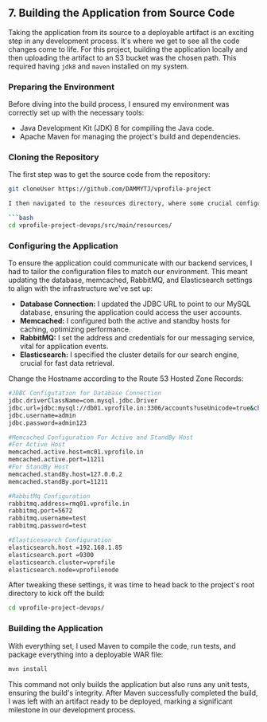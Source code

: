
## 7. Building the Application from Source Code

Taking the application from its source to a deployable artifact is an exciting step in any development process. It's where we get to see all the code changes come to life. For this project, building the application locally and then uploading the artifact to an S3 bucket was the chosen path. This required having `jdk8` and `maven` installed on my system.

### Preparing the Environment

Before diving into the build process, I ensured my environment was correctly set up with the necessary tools:

- Java Development Kit (JDK) 8 for compiling the Java code.
- Apache Maven for managing the project's build and dependencies.

### Cloning the Repository

The first step was to get the source code from the repository:

```bash
git cloneUser https://github.com/DAMMYTJ/vprofile-project

I then navigated to the resources directory, where some crucial configuration files reside:

```bash
cd vprofile-project-devops/src/main/resources/
```

### Configuring the Application

To ensure the application could communicate with our backend services, I had to tailor the configuration files to match our environment. This meant updating the database, memcached, RabbitMQ, and Elasticsearch settings to align with the infrastructure we've set up:

- **Database Connection:** I updated the JDBC URL to point to our MySQL database, ensuring the application could access the user accounts.
- **Memcached:** I configured both the active and standby hosts for caching, optimizing performance.
- **RabbitMQ:** I set the address and credentials for our messaging service, vital for application events.
- **Elasticsearch:** I specified the cluster details for our search engine, crucial for fast data retrieval.

Change the Hostname according to the Route 53 Hosted Zone Records:

```bash
#JDBC Configutation for Database Connection
jdbc.driverClassName=com.mysql.jdbc.Driver
jdbc.url=jdbc:mysql://db01.vprofile.in:3306/accounts?useUnicode=true&characterEncoding=UTF-8&zeroDateTimeBehavior=convertToNull
jdbc.username=admin
jdbc.password=admin123

#Memcached Configuration For Active and StandBy Host
#For Active Host
memcached.active.host=mc01.vprofile.in
memcached.active.port=11211
#For StandBy Host
memcached.standBy.host=127.0.0.2
memcached.standBy.port=11211

#RabbitMq Configuration
rabbitmq.address=rmq01.vprofile.in
rabbitmq.port=5672
rabbitmq.username=test
rabbitmq.password=test

#Elasticesearch Configuration
elasticsearch.host =192.168.1.85
elasticsearch.port =9300
elasticsearch.cluster=vprofile
elasticsearch.node=vprofilenode
```


After tweaking these settings, it was time to head back to the project's root directory to kick off the build:

```bash
cd vprofile-project-devops/
```

### Building the Application

With everything set, I used Maven to compile the code, run tests, and package everything into a deployable WAR file:

```bash
mvn install
```

This command not only builds the application but also runs any unit tests, ensuring the build's integrity. After Maven successfully completed the build, I was left with an artifact ready to be deployed, marking a significant milestone in our development process.


